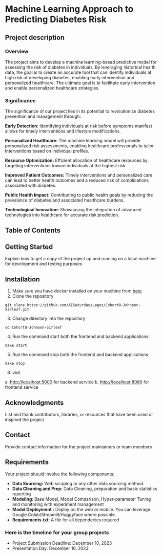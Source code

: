 # Machine Learning Approach to Predicting Diabetes Risk

## Project description

### Overview

The project aims to develop a machine learning-based predictive model for assessing the risk of diabetes in individuals. By leveraging historical health data, the goal is to create an accurate tool that can identify individuals at high risk of developing diabetes, enabling early intervention and personalized healthcare. The ultimate goal is to facilitate early intervention and enable personalized healthcare strategies.

### Significance

The significance of our project lies in its potential to revolutionize diabetes prevention and management through:

**Early Detection:** Identifying individuals at risk before symptoms manifest allows for timely interventions and lifestyle modifications.

**Personalized Healthcare:** The machine learning model will provide personalized risk assessments, enabling healthcare professionals to tailor interventions based on individual profiles.

**Resource Optimization:** Efficient allocation of healthcare resources by targeting interventions toward individuals at the highest risk.

**Improved Patient Outcomes:** Timely interventions and personalized care can lead to better health outcomes and a reduced risk of complications associated with diabetes.

**Public Health Impact:** Contributing to public health goals by reducing the prevalence of diabetes and associated healthcare burdens.

**Technological Innovation:** Showcasing the integration of advanced technologies into healthcare for accurate risk prediction.

## Table of Contents

## Getting Started

Explain how to get a copy of the project up and running on a local machine for development and testing purposes

## Installation

1. Make sure you have docker installed on your machine from [here](https://www.docker.com/products/docker-desktop/)
2. Clone the repository

```shell
git clone https://github.com/AISaturdaysLagos/Cohort8-Johnson-Sirleaf.git`
```

3. Change directory into the repository

```shell
cd Cohort8-Johnson-Sirleaf
```

4. Run the command start both the frontend and backend applications

```shell
make start
```

5. Run the command stop both the frontend and backend applications

```shell
make stop
```

6. visit

a. <http://localhost:5000> for backend service
b. <http://localhost:8080> for frontend service

## Acknowledgments

List and thank contributors, libraries, or resources that have been used or inspired the project

## Contact

Provide contact information for the project maintainers or team members

## Requirements

Your project should involve the following components:

- **Data Sourcing:** Web scraping or any other data sourcing method.
- **Data Cleaning and Prep**: Data Cleaning, preparation and basic statistics reporting
- **Modeling**: Base Model, Model Comparison, Hyper-parameter Tuning and monitoring with experiment management
- **Model Deployment :** Deploy on the web or mobile. You can leverage Google Colab/Streamlit/Huggyface where possible.
- **Requirements.txt**: A file for all dependecies required

### Here is the timeline for your group projects

- Project Submission Deadline: December 10, 2023
- Presentation Day: December 16, 2023
